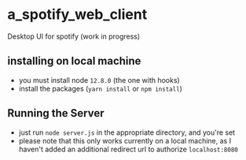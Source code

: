 # a_spotify_web_client
Desktop UI for spotify (work in progress)
## installing on local machine
* you must install  node `12.8.0` (the one with hooks)
* install the packages (`yarn install` or `npm install`)
## Running the Server
* just run `node server.js` in the appropriate directory, and you're set
* please note that this only works currently on a local machine, as I haven't added an additional redirect url to authorize `localhost:8080`
